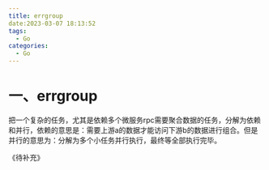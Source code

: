 ```yaml
---
title: errgroup
date:2023-03-07 18:13:52
tags: 
  - Go
categories:
  - Go
---
```




# 一、errgroup

把一个复杂的任务，尤其是依赖多个微服务rpc需要聚合数据的任务，分解为依赖和并行，依赖的意思是：需要上游a的数据才能访问下游b的数据进行组合。但是并行的意思为：分解为多个小任务并行执行，最终等全部执行完毕。

《待补充》